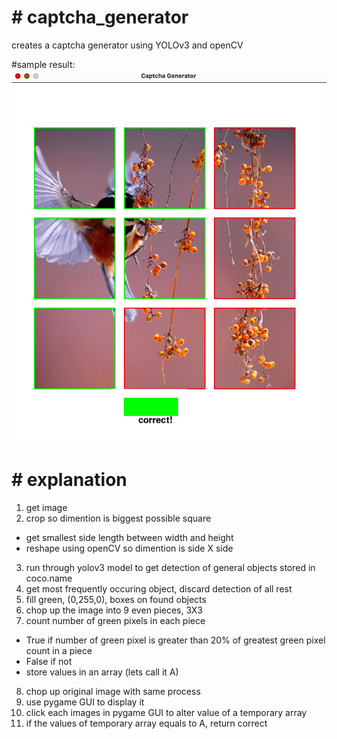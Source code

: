 # # captcha_generator
creates a captcha generator using YOLOv3 and openCV

#sample result:
![ScreenShot](https://github.com/Tab-sp/captcha_generator/blob/main/sample_result.jpg)


# # explanation
1) get image
2) crop so dimention is biggest possible square
  - get smallest side length between width and height
  - reshape using openCV so dimention is side X side
3) run through yolov3 model to get detection of general objects stored in coco.name
4) get most frequently occuring object, discard detection of all rest
5) fill green, (0,255,0), boxes on found objects
6) chop up the image into 9 even pieces, 3X3
7) count number of green pixels in each piece
  - True if number of green pixel is greater than 20% of greatest green pixel count in a piece
  - False if not
  - store values in an array (lets call it A)
8) chop up original image with same process
9) use pygame GUI to display it
10) click each images in pygame GUI to alter value of a temporary array
11) if the values of temporary array equals to A, return correct
